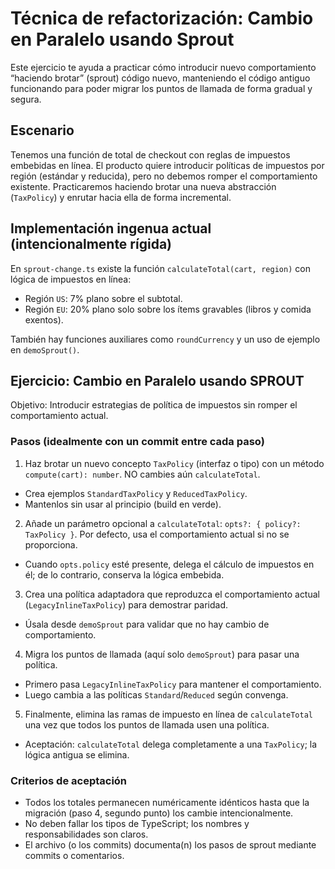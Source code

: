# Técnica de refactorización: Cambio en Paralelo usando Sprout

Este ejercicio te ayuda a practicar cómo introducir nuevo comportamiento “haciendo brotar” (sprout)
código nuevo, manteniendo el código antiguo funcionando para poder migrar los puntos de llamada de
forma gradual y segura.

## Escenario

Tenemos una función de total de checkout con reglas de impuestos embebidas en línea. El producto
quiere introducir políticas de impuestos por región (estándar y reducida), pero no debemos romper el
comportamiento existente. Practicaremos haciendo brotar una nueva abstracción (`TaxPolicy`) y
enrutar hacia ella de forma incremental.

## Implementación ingenua actual (intencionalmente rígida)

En `sprout-change.ts` existe la función `calculateTotal(cart, region)` con lógica de impuestos en
línea:

- Región `US`: 7% plano sobre el subtotal.
- Región `EU`: 20% plano solo sobre los ítems gravables (libros y comida exentos).

También hay funciones auxiliares como `roundCurrency` y un uso de ejemplo en `demoSprout()`.

## Ejercicio: Cambio en Paralelo usando SPROUT

Objetivo: Introducir estrategias de política de impuestos sin romper el comportamiento actual.

### Pasos (idealmente con un commit entre cada paso)

1. Haz brotar un nuevo concepto `TaxPolicy` (interfaz o tipo) con un método `compute(cart): number`.
   NO cambies aún `calculateTotal`.

- Crea ejemplos `StandardTaxPolicy` y `ReducedTaxPolicy`.
- Mantenlos sin usar al principio (build en verde).

2. Añade un parámetro opcional a `calculateTotal`: `opts?: { policy?: TaxPolicy }`. Por defecto, usa
   el comportamiento actual si no se proporciona.

- Cuando `opts.policy` esté presente, delega el cálculo de impuestos en él; de lo contrario,
  conserva la lógica embebida.

3. Crea una política adaptadora que reproduzca el comportamiento actual (`LegacyInlineTaxPolicy`)
   para demostrar paridad.

- Úsala desde `demoSprout` para validar que no hay cambio de comportamiento.

4. Migra los puntos de llamada (aquí solo `demoSprout`) para pasar una política.

- Primero pasa `LegacyInlineTaxPolicy` para mantener el comportamiento.
- Luego cambia a las políticas `Standard`/`Reduced` según convenga.

5. Finalmente, elimina las ramas de impuesto en línea de `calculateTotal` una vez que todos los
   puntos de llamada usen una política.

- Aceptación: `calculateTotal` delega completamente a una `TaxPolicy`; la lógica antigua se elimina.

### Criterios de aceptación

- Todos los totales permanecen numéricamente idénticos hasta que la migración (paso 4, segundo
  punto) los cambie intencionalmente.
- No deben fallar los tipos de TypeScript; los nombres y responsabilidades son claros.
- El archivo (o los commits) documenta(n) los pasos de sprout mediante commits o comentarios.
